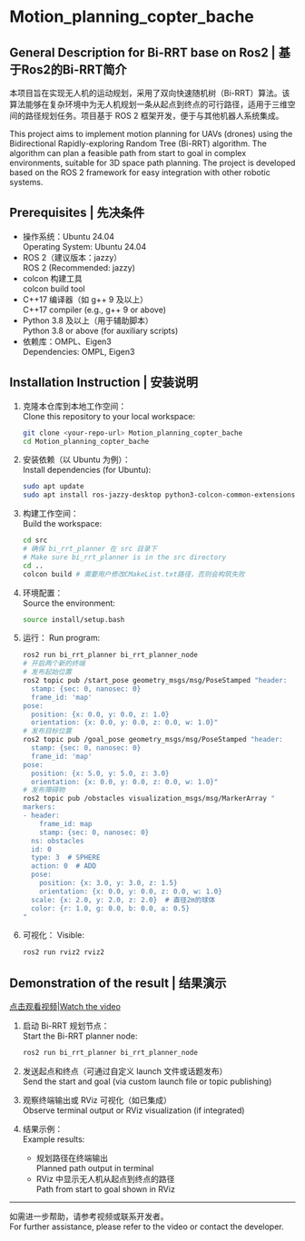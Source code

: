 # Motion_planning_copter_bache

## General Description for Bi-RRT base on Ros2 | 基于Ros2的Bi-RRT简介

本项目旨在实现无人机的运动规划，采用了双向快速随机树（Bi-RRT）算法。该算法能够在复杂环境中为无人机规划一条从起点到终点的可行路径，适用于三维空间的路径规划任务。项目基于 ROS 2 框架开发，便于与其他机器人系统集成。

This project aims to implement motion planning for UAVs (drones) using the Bidirectional Rapidly-exploring Random Tree (Bi-RRT) algorithm. The algorithm can plan a feasible path from start to goal in complex environments, suitable for 3D space path planning. The project is developed based on the ROS 2 framework for easy integration with other robotic systems.

## Prerequisites | 先决条件

- 操作系统：Ubuntu 24.04  
  Operating System: Ubuntu 24.04
- ROS 2（建议版本：jazzy）  
  ROS 2 (Recommended: jazzy)
- colcon 构建工具  
  colcon build tool
- C++17 编译器（如 g++ 9 及以上）  
  C++17 compiler (e.g., g++ 9 or above)
- Python 3.8 及以上（用于辅助脚本）  
  Python 3.8 or above (for auxiliary scripts)
- 依赖库：OMPL、Eigen3  
  Dependencies: OMPL, Eigen3

## Installation Instruction | 安装说明

1. 克隆本仓库到本地工作空间：  
   Clone this repository to your local workspace:

   ```bash
   git clone <your-repo-url> Motion_planning_copter_bache
   cd Motion_planning_copter_bache
   ```

2. 安装依赖（以 Ubuntu 为例）：  
   Install dependencies (for Ubuntu):

   ```bash
   sudo apt update
   sudo apt install ros-jazzy-desktop python3-colcon-common-extensions libeigen3-dev ros-jazzy-ompl
   ```

3. 构建工作空间：  
   Build the workspace:

   ```bash
   cd src
   # 确保 bi_rrt_planner 在 src 目录下
   # Make sure bi_rrt_planner is in the src directory
   cd ..
   colcon build # 需要用户修改CMakeList.txt路径，否则会构筑失败
   ```

4. 环境配置：  
   Source the environment:

   ```bash
   source install/setup.bash
   ```
  
5. 运行：
    Run program:

    ```bash
    ros2 run bi_rrt_planner bi_rrt_planner_node
    # 开启两个新的终端
    # 发布起始位置
    ros2 topic pub /start_pose geometry_msgs/msg/PoseStamped "header:
      stamp: {sec: 0, nanosec: 0}
      frame_id: 'map'
    pose:
      position: {x: 0.0, y: 0.0, z: 1.0}
      orientation: {x: 0.0, y: 0.0, z: 0.0, w: 1.0}"
    # 发布目标位置
    ros2 topic pub /goal_pose geometry_msgs/msg/PoseStamped "header:
      stamp: {sec: 0, nanosec: 0}
      frame_id: 'map'
    pose:
      position: {x: 5.0, y: 5.0, z: 3.0}
      orientation: {x: 0.0, y: 0.0, z: 0.0, w: 1.0}"
    # 发布障碍物
    ros2 topic pub /obstacles visualization_msgs/msg/MarkerArray "
    markers:
    - header:
        frame_id: map
        stamp: {sec: 0, nanosec: 0}
      ns: obstacles
      id: 0
      type: 3  # SPHERE
      action: 0  # ADD
      pose:
        position: {x: 3.0, y: 3.0, z: 1.5}
        orientation: {x: 0.0, y: 0.0, z: 0.0, w: 1.0}
      scale: {x: 2.0, y: 2.0, z: 2.0}  # 直径2m的球体
      color: {r: 1.0, g: 0.0, b: 0.0, a: 0.5}
    "
    ```
6. 可视化：
    Visible:

    ```bash
    ros2 run rviz2 rviz2
    ```

## Demonstration of the result | 结果演示

[点击观看视频|Watch the video](https://www.bilibili.com/video/BV1sbtqzKEor/?spm_id_from=333.1387.homepage.video_card.click&vd_source=1c137efa9119501a36d33da9b3ce3d32)

1. 启动 Bi-RRT 规划节点：  
   Start the Bi-RRT planner node:

   ```bash
   ros2 run bi_rrt_planner bi_rrt_planner_node
   ```

2. 发送起点和终点（可通过自定义 launch 文件或话题发布）  
   Send the start and goal (via custom launch file or topic publishing)

3. 观察终端输出或 RViz 可视化（如已集成）  
   Observe terminal output or RViz visualization (if integrated)

4. 结果示例：  
   Example results:
   - 规划路径在终端输出  
     Planned path output in terminal
   - RViz 中显示无人机从起点到终点的路径  
     Path from start to goal shown in RViz

---

如需进一步帮助，请参考视频或联系开发者。  
For further assistance, please refer to the video or contact the developer.
